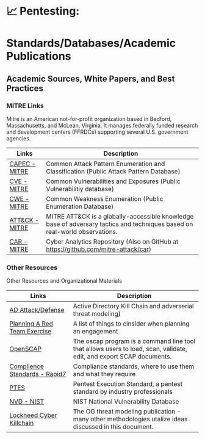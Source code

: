 # :chart_with_upwards_trend: Pentesting: 
# Standards/Databases/Academic Publications

## Academic Sources, White Papers, and Best Practices

### MITRE Links
Mitre is an American not-for-profit organization based in Bedford, Massachusetts, and McLean, Virginia. It manages federally funded research and development centers (FFRDCs) supporting several U.S. government agencies.

Links | Description 
-|-
[CAPEC - MITRE](https://capec.mitre.org/index.html) | Common Attack Pattern Enumeration and Classification (Public Attack Pattern Database)
[CVE - MITRE](https://cve.mitre.org/) | Common Vulnerabilities and Exposures (Public Vulnerabilitiy database)
[CWE - MITRE](https://cwe.mitre.org/index.html) | Common Weakness Enumeration (Public Enumeration Database)
[ATT&CK - MITRE](https://attack.mitre.org/) | MITRE ATT&CK is a globally-accessible knowledge base of adversary tactics and techniques based on real-world observations.
[CAR - MITRE](https://car.mitre.org/) | Cyber Analytics Repository (Also on GitHub at https://github.com/mitre-attack/car)

### Other Resources

Other Resources and Organizational Materials

Links | Description 
-|-
[AD Attack/Defense](https://github.com/infosecn1nja/AD-Attack-Defense) | Active Directory Kill Chain and adverserial threat modeling)
[Planning A Red Team Exercise](https://github.com/magoo/redteam-plan) | A list of things to cinsider when planning an engagement
[OpenSCAP](https://github.com/OpenSCAP/openscap) | The oscap program is a command line tool that allows users to load, scan, validate, edit, and export SCAP documents.
[Complience Standards - Rapid7](https://www.rapid7.com/solutions/compliance) | Compliance standards, where to use them and what they require
[PTES](http://www.pentest-standard.org/index.php/Main_Page) | Pentest Execution Standard, a pentest standard by industry professionals
[NVD - NIST](https://nvd.nist.gov/) | NIST National Vulnerability Database
[Lockheed Cyber Killchain](https://www.lockheedmartin.com/content/dam/lockheed-martin/rms/documents/cyber/LM-White-Paper-Intel-Driven-Defense.pdf) | The OG threat modeling publication - many other methodologies utalize ideas discussed in this document.
